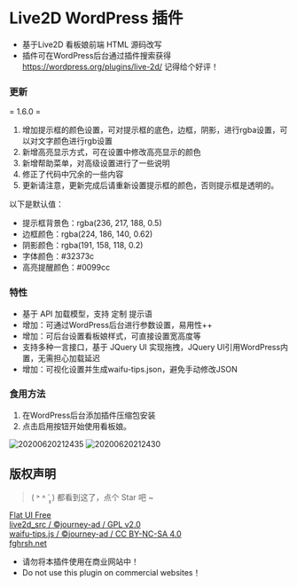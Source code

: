 # Live2D WordPress 插件

- 基于Live2D 看板娘前端 HTML 源码改写
- 插件可在WordPress后台通过插件搜索获得 https://wordpress.org/plugins/live-2d/ 记得给个好评！

### 更新

= 1.6.0 =

1. 增加提示框的颜色设置，可对提示框的底色，边框，阴影，进行rgba设置，可以对文字颜色进行rgb设置
2. 新增高亮显示方式，可在设置中修改高亮显示的颜色
3. 新增帮助菜单，对高级设置进行了一些说明
4. 修正了代码中冗余的一些内容
5. 更新请注意，更新完成后请重新设置提示框的颜色，否则提示框是透明的。

以下是默认值：
- 提示框背景色：rgba(236, 217, 188, 0.5)
- 边框颜色：rgba(224, 186, 140, 0.62)
- 阴影颜色：rgba(191, 158, 118, 0.2)
- 字体颜色：#32373c
- 高亮提醒颜色：#0099cc

### 特性

- 基于 API 加载模型，支持 定制 提示语
- 增加：可通过WordPress后台进行参数设置，易用性++
- 增加：可后台设置看板娘样式，可直接设置宽高度等
- 支持多种一言接口，基于 JQuery UI 实现拖拽，JQuery UI引用WordPress内置，无需担心加载延迟
- 增加：可视化设置并生成waifu-tips.json，避免手动修改JSON

### 食用方法

1. 在WordPress后台添加插件压缩包安装
2. 点击启用按钮开始使用看板娘。


![20200620212435](https://user-images.githubusercontent.com/38683169/85273157-d25fed80-b4af-11ea-8b9e-074454a3575d.jpg)
![20200620212430](https://user-images.githubusercontent.com/38683169/85273167-d7bd3800-b4af-11ea-8bcd-b5604feb9c94.png)

## 版权声明

> ( ˃ ˄ ˂̥̥ ) 都看到这了，点个 Star 吧 ~

[Flat UI Free][1]  
[live2d_src / ©journey-ad / GPL v2.0][2]  
[waifu-tips.js / ©journey-ad / CC BY-NC-SA 4.0][3]  
[fghrsh.net][4]


  [1]: https://designmodo.com/flat-free/ "Flat UI Free"
  [2]: https://github.com/journey-ad/live2d_src "基于 #fea64e4 的修改版"
  [3]: https://imjad.cn/ "猫与向日葵"
  [4]: https://www.fghrsh.net/post/123.html "fghrsh.net"
  
- 请勿将本插件使用在商业网站中！
- Do not use this plugin on commercial websites！
